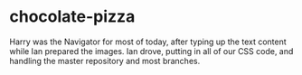 # chocolate-pizza

Harry was the Navigator for most of today, after typing up the text content while Ian prepared the images.
Ian drove, putting in all of our CSS code, and handling the master repository and most branches.
